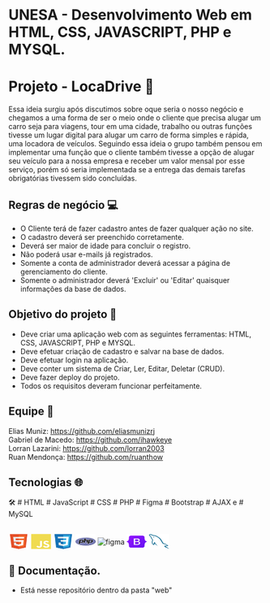 # UNESA - Desenvolvimento Web em HTML, CSS, JAVASCRIPT, PHP e MYSQL. 

# Projeto - LocaDrive :car:	

Essa ideia surgiu após discutimos sobre oque seria o nosso negócio e chegamos a uma forma de ser o meio onde o cliente que precisa alugar um carro seja para viagens, tour em uma cidade, trabalho ou outras funções tivesse um lugar digital para alugar um carro de forma simples e rápida, uma locadora de veículos. Seguindo essa ideia o grupo também pensou em implementar uma função que o cliente também tivesse a opção de alugar seu veículo para a nossa empresa e receber um valor mensal por esse serviço, porém só seria implementada se a entrega das demais tarefas obrigatórias tivessem sido concluídas.

## Regras de negócio 💻
- O Cliente terá de fazer cadastro antes de fazer qualquer ação no site.
- O cadastro deverá ser preenchido corretamente.
- Deverá ser maior de idade para concluir o registro.
- Não poderá usar e-mails já registrados.
- Somente a conta de administrador deverá acessar a página de gerenciamento do cliente.
- Somente o administrador deverá 'Excluir' ou 'Editar' quaisquer informações da base de dados.

## Objetivo do projeto 📍
- Deve criar uma aplicação web com as seguintes ferramentas: HTML, CSS, JAVASCRIPT, PHP e MYSQL.
- Deve efetuar criação de cadastro e salvar na base de dados.
- Deve efetuar login na aplicação.
- Deve conter um sistema de Criar, Ler, Editar, Deletar (CRUD).
- Deve fazer deploy do projeto.
- Todos os requisitos deveram funcionar perfeitamente. 


## Equipe 🧒
Elias Muniz: https://github.com/eliasmunizrj <br>
Gabriel de Macedo: https://github.com/ihawkeye <br>
Lorran Lazarini: https://github.com/lorran2003 <br>
Ruan Mendonça: https://github.com/ruanthow <br>



## Tecnologias 🌐

🛠️ # HTML # JavaScript # CSS # PHP # Figma # Bootstrap # AJAX e # MySQL
<div style="display: inline_block"><br>
<img align="center" alt="React" height="30" width="40" src="https://github.com/devicons/devicon/blob/master/icons/html5/html5-original.svg">
<img align="center" alt="Js" height="30" width="40" src="https://raw.githubusercontent.com/devicons/devicon/master/icons/javascript/javascript-plain.svg">
<img align="center" alt="css" height="30" width="40" src="https://github.com/devicons/devicon/blob/master/icons/css3/css3-original.svg">
<img align="center" alt="php" height="30" width="40" src="https://github.com/devicons/devicon/blob/master/icons/php/php-original.svg">
<img align="center" alt="figma" height="30" width="40" src="https://user-images.githubusercontent.com/25181517/189715289-df3ee512-6eca-463f-a0f4-c10d94a06b2f.png">
<img align="center" alt="bootstrap" height="30" width="40" src="https://github.com/devicons/devicon/blob/master/icons/bootstrap/bootstrap-original.svg">
<img align="center" alt="mysql" height="30" width="40" src="https://github.com/devicons/devicon/blob/master/icons/mysql/mysql-original.svg">

## :page_with_curl: Documentação. 
- Está nesse repositório dentro da pasta "web"

